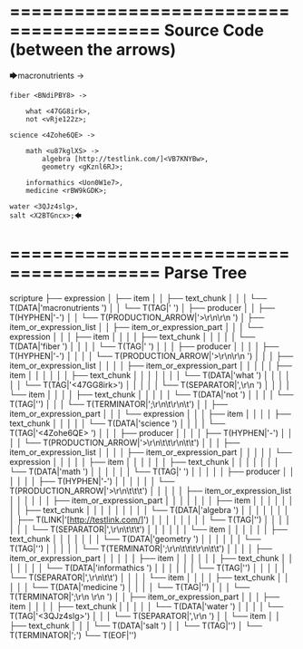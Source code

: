 ========================================
Source Code (between the arrows)
========================================

🡆macronutrients <VNvl4KbI> ->

    fiber <BNdiPBY8> ->

        what <47GG8irk>,
        not <vRje122z>;
	
	science <4Zohe6QE> ->
		
		math <u87kglXS> ->
			algebra [http://testlink.com/]<VB7KNYBw>,
			geometry <gKznl6RJ>;
			
		informathics <Uon0W1e7>,
		medicine <rBW9kGDK>;
    
    water <3QJz4slg>,
    salt <X2BTGncx>;🡄

========================================
Parse Tree
========================================

scripture
├── expression
│   ├── item
│   │   ├── text_chunk
│   │   │   └── T(DATA|'macronutrients ')
│   │   └── T(TAG|'<VNvl4KbI> ')
│   ├── producer
│   │   ├── T(HYPHEN|'-')
│   │   └── T(PRODUCTION_ARROW|'>\r\n\r\n    ')
│   ├── item_or_expression_list
│   │   ├── item_or_expression_part
│   │   │   └── expression
│   │   │       ├── item
│   │   │       │   ├── text_chunk
│   │   │       │   │   └── T(DATA|'fiber ')
│   │   │       │   └── T(TAG|'<BNdiPBY8> ')
│   │   │       ├── producer
│   │   │       │   ├── T(HYPHEN|'-')
│   │   │       │   └── T(PRODUCTION_ARROW|'>\r\n\r\n        ')
│   │   │       ├── item_or_expression_list
│   │   │       │   ├── item_or_expression_part
│   │   │       │   │   ├── item
│   │   │       │   │   │   ├── text_chunk
│   │   │       │   │   │   │   └── T(DATA|'what ')
│   │   │       │   │   │   └── T(TAG|'<47GG8irk>')
│   │   │       │   │   └── T(SEPARATOR|',\r\n        ')
│   │   │       │   └── item
│   │   │       │       ├── text_chunk
│   │   │       │       │   └── T(DATA|'not ')
│   │   │       │       └── T(TAG|'<vRje122z>')
│   │   │       └── T(TERMINATOR|';\r\n\t\r\n\t')
│   │   ├── item_or_expression_part
│   │   │   └── expression
│   │   │       ├── item
│   │   │       │   ├── text_chunk
│   │   │       │   │   └── T(DATA|'science ')
│   │   │       │   └── T(TAG|'<4Zohe6QE> ')
│   │   │       ├── producer
│   │   │       │   ├── T(HYPHEN|'-')
│   │   │       │   └── T(PRODUCTION_ARROW|'>\r\n\t\t\r\n\t\t')
│   │   │       ├── item_or_expression_list
│   │   │       │   ├── item_or_expression_part
│   │   │       │   │   └── expression
│   │   │       │   │       ├── item
│   │   │       │   │       │   ├── text_chunk
│   │   │       │   │       │   │   └── T(DATA|'math ')
│   │   │       │   │       │   └── T(TAG|'<u87kglXS> ')
│   │   │       │   │       ├── producer
│   │   │       │   │       │   ├── T(HYPHEN|'-')
│   │   │       │   │       │   └── T(PRODUCTION_ARROW|'>\r\n\t\t\t')
│   │   │       │   │       ├── item_or_expression_list
│   │   │       │   │       │   ├── item_or_expression_part
│   │   │       │   │       │   │   ├── item
│   │   │       │   │       │   │   │   ├── text_chunk
│   │   │       │   │       │   │   │   │   └── T(DATA|'algebra ')
│   │   │       │   │       │   │   │   ├── T(LINK|'[http://testlink.com/]')
│   │   │       │   │       │   │   │   └── T(TAG|'<VB7KNYBw>')
│   │   │       │   │       │   │   └── T(SEPARATOR|',\r\n\t\t\t')
│   │   │       │   │       │   └── item
│   │   │       │   │       │       ├── text_chunk
│   │   │       │   │       │       │   └── T(DATA|'geometry ')
│   │   │       │   │       │       └── T(TAG|'<gKznl6RJ>')
│   │   │       │   │       └── T(TERMINATOR|';\r\n\t\t\t\r\n\t\t')
│   │   │       │   ├── item_or_expression_part
│   │   │       │   │   ├── item
│   │   │       │   │   │   ├── text_chunk
│   │   │       │   │   │   │   └── T(DATA|'informathics ')
│   │   │       │   │   │   └── T(TAG|'<Uon0W1e7>')
│   │   │       │   │   └── T(SEPARATOR|',\r\n\t\t')
│   │   │       │   └── item
│   │   │       │       ├── text_chunk
│   │   │       │       │   └── T(DATA|'medicine ')
│   │   │       │       └── T(TAG|'<rBW9kGDK>')
│   │   │       └── T(TERMINATOR|';\r\n    \r\n    ')
│   │   ├── item_or_expression_part
│   │   │   ├── item
│   │   │   │   ├── text_chunk
│   │   │   │   │   └── T(DATA|'water ')
│   │   │   │   └── T(TAG|'<3QJz4slg>')
│   │   │   └── T(SEPARATOR|',\r\n    ')
│   │   └── item
│   │       ├── text_chunk
│   │       │   └── T(DATA|'salt ')
│   │       └── T(TAG|'<X2BTGncx>')
│   └── T(TERMINATOR|';')
└── T(EOF|'<EOF>')
